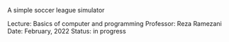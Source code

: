 A simple soccer league simulator

Lecture: Basics of computer and programming
Professor: Reza Ramezani
Date: February, 2022
Status: in progress
